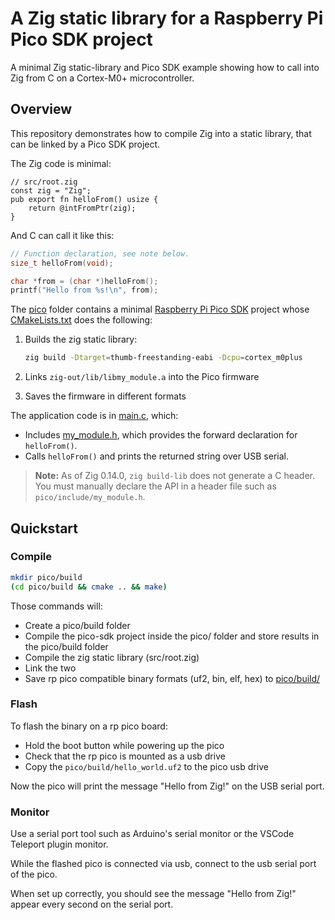
# A Zig static library for a Raspberry Pi Pico SDK project

A minimal Zig static-library and Pico SDK example showing how to call into Zig from C on a Cortex-M0+ microcontroller.

## Overview

This repository demonstrates how to compile Zig into a static library, that can be linked by a Pico SDK project.

The Zig code is minimal:

```zig
// src/root.zig
const zig = "Zig";
pub export fn helloFrom() usize {
    return @intFromPtr(zig);
}
```

And C can call it like this:

```c
// Function declaration, see note below.
size_t helloFrom(void);

char *from = (char *)helloFrom();
printf("Hello from %s!\n", from);
```

The [pico](pico/) folder contains a minimal [Raspberry Pi Pico SDK](https://github.com/raspberrypi/pico-sdk) project whose [CMakeLists.txt](pico/CMakeLists.txt) does the following:

1. Builds the zig static library:

    ```bash
    zig build -Dtarget=thumb-freestanding-eabi -Dcpu=cortex_m0plus
    ```

2. Links `zig-out/lib/libmy_module.a` into the Pico firmware
3. Saves the firmware in different formats

The application code is in [main.c](pico/src/main.c), which:

- Includes [my_module.h](pico/include/my_module.h), which provides the forward declaration for `helloFrom()`.
- Calls `helloFrom()` and prints the returned string over USB serial.

> **Note:** As of Zig 0.14.0, `zig build-lib` does not generate a C header. You must manually declare the API in a header file such as `pico/include/my_module.h`.

## Quickstart

### Compile

```bash
mkdir pico/build
(cd pico/build && cmake .. && make)
```

Those commands will:

- Create a pico/build folder
- Compile the pico-sdk project inside the pico/ folder and store results in the pico/build folder
- Compile the zig static library (src/root.zig)
- Link the two
- Save rp pico compatible binary formats (uf2, bin, elf, hex) to [pico/build/](pico/build/)

### Flash

To flash the binary on a rp pico board:

- Hold the boot button while powering up the pico
- Check that the rp pico is mounted as a usb drive
- Copy the `pico/build/hello_world.uf2` to the pico usb drive

Now the pico will print the message "Hello from Zig!" on the USB serial port.

### Monitor

Use a serial port tool such as Arduino's serial monitor or the VSCode Teleport plugin monitor.

While the flashed pico is connected via usb, connect to the usb serial port of the pico.

When set up correctly, you should see the message "Hello from Zig!" appear every second on the serial port.
